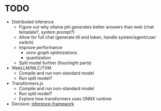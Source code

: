 # TODO

-   Distributed inference
    -   Figure out why ollama phi generates better answers than web (chat template?, system prompt?)
    -   Allow for full chat (generate till end token, handle system/agent/user switch)
    -   Improve performance
        -   onnx graph optimizations
        -   quantization
    -   Split model further (four/eight parts)
-   WebLLM/MLC/TVM
    -   Compile and run non-standard model
    -   Run split model?
-   Transformers.js
    -   Compile and run non-standard model
    -   Run split model?
    -   Explore how transformers uses ONNX runtime
-   Decision: [inference-framework](./decisions/1.1-inference-framework.md)
